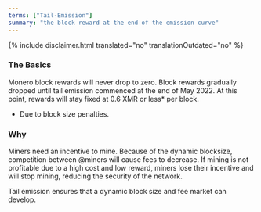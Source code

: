 ```yaml
---
terms: ["Tail-Emission"]
summary: "the block reward at the end of the emission curve"
---
```


{% include disclaimer.html translated="no" translationOutdated="no" %}

### The Basics

Monero block rewards will never drop to zero. Block rewards gradually dropped until tail emission commenced at the end of May 2022. At this point, rewards will stay fixed at 0.6 XMR or less* per block.

* Due to block size penalties.

### Why

Miners need an incentive to mine. Because of the dynamic blocksize, competition between @miners will cause fees to decrease. If mining is not profitable due to a high cost and low reward, miners lose their incentive and will stop mining, reducing the security of the network.

Tail emission ensures that a dynamic block size and fee market can develop.

